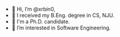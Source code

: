 - 👋 Hi, I’m @xrbin0, 
- 💁 I received my B.Eng. degree in CS, NJU. 
- 🐳 I'm a Ph.D. candidate.
- 👀 I’m interested in Software Engineering.
